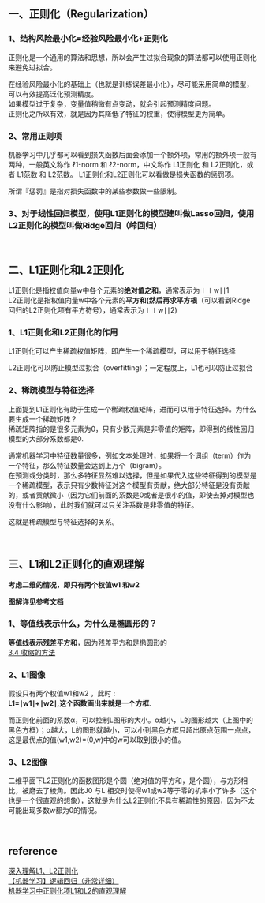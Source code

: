 ## 一、正则化（Regularization）
### 1、结构风险最小化=经验风险最小化+正则化
正则化是一个通用的算法和思想，所以会产生过拟合现象的算法都可以使用正则化来避免过拟合。

在经验风险最小化的基础上（也就是训练误差最小化），尽可能采用简单的模型，可以有效提高泛化预测精度。  
如果模型过于复杂，变量值稍微有点变动，就会引起预测精度问题。  
正则化之所以有效，就是因为其降低了特征的权重，使得模型更为简单。

### 2、常用正则项
机器学习中几乎都可以看到损失函数后面会添加一个额外项，常用的额外项一般有两种，一般英文称作 ℓ1-norm 和 ℓ2-norm，中文称作 L1正则化 和 L2正则化，或者 L1范数 和 L2范数。
L1正则化和L2正则化可以看做是损失函数的惩罚项。  

所谓『惩罚』是指对损失函数中的某些参数做一些限制。  

### 3、对于线性回归模型，使用L1正则化的模型建叫做Lasso回归，使用L2正则化的模型叫做Ridge回归（岭回归）  

&nbsp;
## 二、L1正则化和L2正则化
L1正则化是指权值向量w中各个元素的**绝对值之和**，通常表示为∣∣w∣∣1  
L2正则化是指权值向量w中各个元素的**平方和(然后再求平方根**（可以看到Ridge回归的L2正则化项有平方符号），通常表示为∣∣w∣∣2)
### 1、L1正则化和L2正则化的作用
L1正则化可以产生稀疏权值矩阵，即产生一个稀疏模型，可以用于特征选择  

L2正则化可以防止模型过拟合（overfitting）；一定程度上，L1也可以防止过拟合  
### 2、稀疏模型与特征选择
上面提到L1正则化有助于生成一个稀疏权值矩阵，进而可以用于特征选择。为什么要生成一个稀疏矩阵？  
稀疏矩阵指的是很多元素为0，只有少数元素是非零值的矩阵，即得到的线性回归模型的大部分系数都是0.   

通常机器学习中特征数量很多，例如文本处理时，如果将一个词组（term）作为一个特征，那么特征数量会达到上万个（bigram）。  
在预测或分类时，那么多特征显然难以选择，但是如果代入这些特征得到的模型是一个稀疏模型，表示只有少数特征对这个模型有贡献，绝大部分特征是没有贡献的，或者贡献微小（因为它们前面的系数是0或者是很小的值，即使去掉对模型也没有什么影响），此时我们就可以只关注系数是非零值的特征。  

这就是稀疏模型与特征选择的关系。

&nbsp;
## 三、L1和L2正则化的直观理解
**考虑二维的情况，即只有两个权值w1 和w2**      

**图解详见参考文档**   

### 1、等值线表示什么，为什么是椭圆形的？
**等值线表示残差平方和**，因为残差平方和是椭圆形的  
[3.4 收缩的方法](https://esl.hohoweiya.xyz/03-Linear-Methods-for-Regression/3.4-Shrinkage-Methods/index.html)

### 2、L1图像
假设只有两个权值w1和w2 ，此时 :  
**L1=∣w1∣+∣w2∣,这个函数画出来就是一个方框**.   

而正则化前面的系数α，可以控制L图形的大小。α越小，L的图形越大（上图中的黑色方框）；α越大，L的图形就越小，可以小到黑色方框只超出原点范围一点点，这是最优点的值(w1,w2)=(0,w)中的w可以取到很小的值。

### 3、L2图像
二维平面下L2正则化的函数图形是个圆（绝对值的平方和，是个圆），与方形相比，被磨去了棱角。因此J0 与L 相交时使得w1或w2等于零的机率小了许多（这个也是一个很直观的想象），这就是为什么L2正则化不具有稀疏性的原因，因为不太可能出现多数w都为0的情况。

&nbsp;
## reference
[深入理解L1、L2正则化](https://zhuanlan.zhihu.com/p/29360425)   
[【机器学习】逻辑回归（非常详细）](https://zhuanlan.zhihu.com/p/74874291)    
[机器学习中正则化项L1和L2的直观理解](https://blog.csdn.net/jinping_shi/article/details/52433975)
